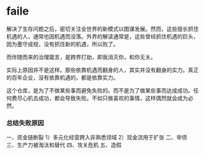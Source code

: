 # faile

解决了生存问题之后，密切关注全世界的新模式以图谋发展。然而，这些擅长抓住机遇的人，通常也因机遇而没落。外界的解读通常是，这些曾经抓住机遇的巨头，因为墨守成规，没有抓住新的机遇，所以败了。

而伴随而来的治理箴言，是跨界打劫，即我消灭你，和你无关。

实际上原因并不是这样。那些依靠机遇而翻身的人，其实并没有翻身的实力。真正的百年企业，没有依靠机遇的，都是依靠实力。

这个仓库，是为了不做某些事而避免失败的。而不是为了做某些事而达成成功。任何费尽心机去成功，都会导致失败。不如只做喜欢的事情，这样偶然就会成为必然。

### 总结失败原因
一、资金链断裂
1）多元化经营跨入非熟悉领域
2）现金流用于扩张
二、举债
三、生产力被淘汰和替代
四、攻关危机
五、造假
